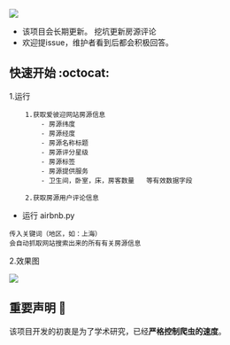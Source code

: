 
[![](https://img.shields.io/badge/python-3-brightgreen.svg)](https://www.python.org/downloads/)



- 该项目会长期更新。 挖坑更新房源评论
- 欢迎提issue，维护者看到后都会积极回答。

## 快速开始 :octocat:

1.运行

```
    1.获取爱彼迎网站房源信息
        - 房源纬度
        - 房源经度
        - 房源名称标题
        - 房源评分星级
        - 房源标签
        - 房源提供服务
        - 卫生间，卧室，床，房客数量   等有效数据字段

    2.获取房源用户评论信息
```

- 运行 airbnb.py
 

```
传入关键词（地区，如：上海）
会自动抓取网站搜索出来的所有有关房源信息

```



2.效果图

![](效果图.png )


## 重要声明 :loudspeaker:
该项目开发的初衷是为了学术研究，已经**严格控制爬虫的速度**。


